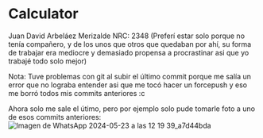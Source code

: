 # Calculator

Juan David Arbeláez Merizalde NRC: 2348
(Preferí estar solo porque no tenía compañero, y de los unos que otros que quedaban por ahí, su forma de trabajar era mediocre y demasiado propensa a procrastinar asi que yo trabajé todo solo mejor)

Nota: Tuve problemas con git al subir el último commit porque me salía un error que no lograba entender asi que me tocó hacer un forcepush y eso me borró todos mis commits anteriores :c

Ahora solo me sale el útimo, pero por ejemplo solo pude tomarle foto a uno de esos commits anteriores:
![Imagen de WhatsApp 2024-05-23 a las 12 19 39_a7d44bda](https://github.com/noestadisponibleminombre/Calculator/assets/162715993/3560afeb-822d-42ee-9cfa-76b8ee0da67c)

